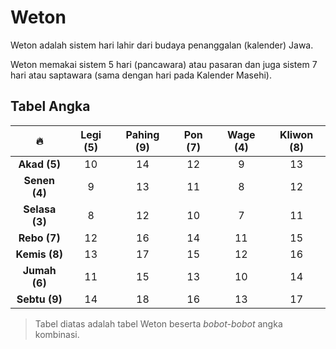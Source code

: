 # Weton

Weton adalah sistem hari lahir dari budaya penanggalan (kalender) Jawa.

Weton memakai sistem 5 hari (pancawara) atau pasaran dan juga sistem 7 hari atau saptawara (sama dengan hari pada Kalender Masehi).

## Tabel Angka

|       🔥       | Legi (5) | Pahing (9) | Pon (7) | Wage (4) | Kliwon (8) |
| :------------: | :------: | :--------: | :-----: | :------: | :--------: |
|  **Akad (5)**  |    10    |     14     |   12    |    9     |     13     |
| **Senen (4)**  |    9     |     13     |   11    |    8     |     12     |
| **Selasa (3)** |    8     |     12     |   10    |    7     |     11     |
|  **Rebo (7)**  |    12    |     16     |   14    |    11    |     15     |
| **Kemis (8)**  |    13    |     17     |   15    |    12    |     16     |
| **Jumah (6)**  |    11    |     15     |   13    |    10    |     14     |
| **Sebtu (9)**  |    14    |     18     |   16    |    13    |     17     |

> Tabel diatas adalah tabel Weton beserta _bobot-bobot_ angka kombinasi.
